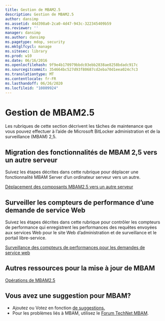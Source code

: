 ```yaml
---
title: Gestion de MBAM2.5
description: Gestion de MBAM2.5
author: dansimp
ms.assetid: 44d398a0-2ca0-4d47-943c-322345409b59
ms.reviewer: ''
manager: dansimp
ms.author: dansimp
ms.pagetype: mdop, security
ms.mktglfcycl: manage
ms.sitesec: library
ms.prod: w10
ms.date: 06/16/2016
ms.openlocfilehash: 9f9e4b170979bbdc03ebb2838ae8258bdadc917c
ms.sourcegitcommit: 354664bc527d93f80687cd2eba70d1eea024c7c3
ms.translationtype: MT
ms.contentlocale: fr-FR
ms.lasthandoff: 06/26/2020
ms.locfileid: "10809924"
---
```

# Gestion de MBAM2.5


Les rubriques de cette section décrivent les tâches de maintenance que vous pouvez effectuer à l’aide de Microsoft BitLocker administration et de la surveillance (MBAM) 2,5.

## Migration des fonctionnalités de MBAM 2,5 vers un autre serveur


Suivez les étapes décrites dans cette rubrique pour déplacer une fonctionnalité MBAM Server d’un ordinateur serveur vers un autre.

[Déplacement des composants MBAM2.5 vers un autre serveur](moving-mbam-25-features-to-another-server.md)

## Surveiller les compteurs de performance d’une demande de service Web


Suivez les étapes décrites dans cette rubrique pour contrôler les compteurs de performance qui enregistrent les performances des requêtes envoyées aux services Web pour le site Web d’administration et de surveillance et le portail libre-service.

[Surveillance des compteurs de performances pour les demandes de service web](monitoring-web-service-request-performance-counters.md)

## Autres ressources pour la mise à jour de MBAM


[Opérations de MBAM2.5](operations-for-mbam-25.md)

## Vous avez une suggestion pour MBAM?
- Ajoutez ou Votez en fonction [de suggestions.](http://mbam.uservoice.com/forums/268571-microsoft-bitlocker-administration-and-monitoring) 
- Pour les problèmes liés à MBAM, utilisez le [Forum TechNet MBAM](https://social.technet.microsoft.com/Forums/home?forum=mdopmbam).

 

 





